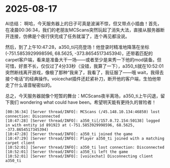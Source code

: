 # 2025-08-17

AI总结：
啊哈，今天服务器上的日子可真是波澜不惊，但又带点小插曲！首先，在凌晨00:36:34，我们的老朋友MCScans突然玩起了消失大法，直接从服务器断开连接，仿佛是个夜行侠完成了任务就溜了，连个再见都没说。

然后，到了上午10:47:28，a350_ti闪亮登场！他登录时精准地降落在坐标(-751.5853929998596, 68.5625, -373.8654517345394)，还带着匹配的carpet客户端，看来是准备大干一场——或者至少是来秀一下他的mod装备。但可惜，好景不长，仅仅过了4分33秒（没错，我算了一下），a350_ti就在10:52:01突然断线离开游戏，像极了那种“我来了，我看了，我征服了——哦 wait，我得去接个电话”的经典操作。voicechat插件还赶紧补刀，断开他的客户端，生怕他带走了什么语音秘密似的。

总之，今天服务器就像个短暂的舞台：MCScans夜半离场，a350_ti上午闪退，留下我们 wondering what could have been。希望明天能有更持久的冒险者！

```
[00:36:34] [Server thread/INFO]: MCScans (/45.148.10.134:46850) lost connection: Disconnected
[10:47:28] [Server thread/INFO]: a350_ti[/157.0.72.154:50138] logged in with entity id 891923 at (-751.5853929998596, 68.5625, -373.8654517345394)
[10:47:28] [Server thread/INFO]: a350_ti joined the game
[10:47:29] [Server thread/INFO]: Player a350_ti joined with a matching carpet client
[10:52:01] [Server thread/INFO]: a350_ti lost connection: Disconnected
[10:52:01] [Server thread/INFO]: a350_ti left the game
[10:52:01] [Server thread/INFO]: [voicechat] Disconnecting client a350_ti
```
